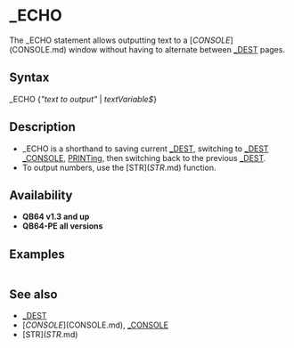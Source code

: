 # _ECHO

The _ECHO statement allows outputting text to a [$CONSOLE]($CONSOLE.md) window without having to alternate between [_DEST](_DEST.md) pages.

  

## Syntax

_ECHO {*"text to output"* | *textVariable$*}
  

## Description

* _ECHO is a shorthand to saving current [_DEST](_DEST.md), switching to [_DEST](_DEST.md) [_CONSOLE](_CONSOLE.md), [PRINTing](PRINTing.md), then switching back to the previous [_DEST](_DEST.md).
* To output numbers, use the [STR$](STR$.md) function.

  

## Availability

* **QB64 v1.3 and up**
* **QB64-PE all versions**

  

## Examples

``` [$CONSOLE]($CONSOLE.md) [PRINT](PRINT.md) "this will show in the main window" _ECHO "this will show in the console"  
```

  

## See also

* [_DEST](_DEST.md)
* [$CONSOLE]($CONSOLE.md), [_CONSOLE](_CONSOLE.md)
* [STR$](STR$.md)

  
